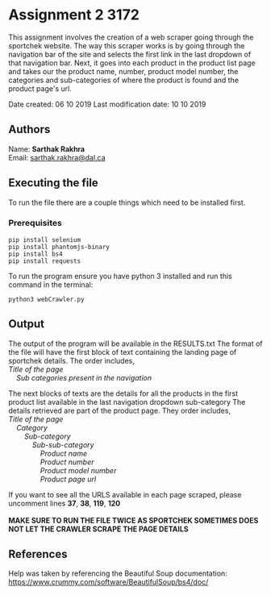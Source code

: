 # Assignment 2 3172

This assignment involves the creation of a web scraper going through the sportchek website. The way this scraper works is by going through the navigation bar of the site and selects the first link in the last dropdown of that navigation bar. Next, it goes into each product in the product list page and takes our the product name, number, product model number, the categories and sub-categories of where the product is found and the product page's url.

Date created: 06 10 2019
Last modification date: 10 10 2019

## Authors
Name: **Sarthak Rakhra**<br />
Email: sarthak.rakhra@dal.ca

## Executing the file
To run the file there are a couple things which need to be installed first. 
### Prerequisites
```
pip install selenium
pip install phantomjs-binary
pip install bs4
pip install requests
```

To run the program ensure you have python 3 installed and run this command in the terminal:

```
python3 webCrawler.py
```
## Output
The output of the program will be available in the RESULTS.txt
The format of the file will have the first block of text containing the landing page of sportchek details. The order includes,<br/>
_Title of the page<br/>_
&nbsp;&nbsp;&nbsp;&nbsp;_Sub categories present in the navigation_

The next blocks of texts are the details for all the products in the first product list available in the last navigation dropdown sub-category
The details retrieved are part of the product page. They order includes,<br/>
_Title of the page_<br/>
&nbsp;&nbsp;&nbsp;&nbsp;_Category_<br/>
&nbsp;&nbsp;&nbsp;&nbsp;&nbsp;&nbsp;&nbsp;&nbsp;_Sub-category_<br/>
&nbsp;&nbsp;&nbsp;&nbsp;&nbsp;&nbsp;&nbsp;&nbsp;&nbsp;&nbsp;&nbsp;&nbsp;_Sub-sub-category_<br/>
&nbsp;&nbsp;&nbsp;&nbsp;&nbsp;&nbsp;&nbsp;&nbsp;&nbsp;&nbsp;&nbsp;&nbsp;&nbsp;&nbsp;&nbsp;&nbsp;_Product name_<br/>
&nbsp;&nbsp;&nbsp;&nbsp;&nbsp;&nbsp;&nbsp;&nbsp;&nbsp;&nbsp;&nbsp;&nbsp;&nbsp;&nbsp;&nbsp;&nbsp;_Product number_<br/>
&nbsp;&nbsp;&nbsp;&nbsp;&nbsp;&nbsp;&nbsp;&nbsp;&nbsp;&nbsp;&nbsp;&nbsp;&nbsp;&nbsp;&nbsp;&nbsp;_Product model number_<br/>
&nbsp;&nbsp;&nbsp;&nbsp;&nbsp;&nbsp;&nbsp;&nbsp;&nbsp;&nbsp;&nbsp;&nbsp;&nbsp;&nbsp;&nbsp;&nbsp;_Product page url_<br/>

If you want to see all the URLS available in each page scraped, please uncomment lines **37**, **38**, **119**, **120**
<br><br>
**MAKE SURE TO RUN THE FILE TWICE AS SPORTCHEK SOMETIMES DOES NOT LET THE CRAWLER SCRAPE THE PAGE DETAILS**
## References
Help was taken by referencing the Beautiful Soup documentation: https://www.crummy.com/software/BeautifulSoup/bs4/doc/

